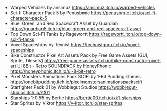 - Warped Vehicles by ansimuz
  https://ansimuz.itch.io/warped-vehicles
- Sci-fi Character Pack 5 by Penusbmic
  https://penusbmic.itch.io/sci-fi-character-pack-5
- Blue, Green, and Red Spacecraft Asset by Guardian
  https://guardian5.itch.io/blue-green-and-red-spacecraft-asset
- Top Down Sci-Fi Tanks by Ragewortt
  https://ragewortt.itch.io/top-down-sci-fi-tanks
- Voxel Spaceships by Texnist
  https://technistguru.itch.io/voxel-spaceships
- Bike Constructor Pixel Art Assets Pack by Free Game Assets (GUI, Sprite, Tilesets)
  https://free-game-assets.itch.io/bike-constructor-pixel-art
  UI 8Bit - Retro SOUNDPACK by HoneyPhonic
  https://honeyphonic.itch.io/ui-8-bit-retro
- Pixel Monsters Animations Pack SCIFI by 1-Bit Pudding Games
  https://onebitpudding.itch.io/pixelmonstersanimationspackscifi
- Starfighter Pack 01 by Wobblegut Studios
  https://wobblegut-studios.itch.io/sf01
- Starships 1-0.55 by Bertie
  https://bertie00.itch.io/xk1-starships
- Star Sprites by Viktor
  https://v-ktor.itch.io/star-sprites